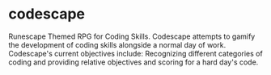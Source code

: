 # codescape
Runescape Themed RPG for Coding Skills.
Codescape attempts to gamify the development of coding skills alongside a normal day of work. 
Codescape's current objectives include: Recognizing different categories of coding and providing relative objectives and scoring for a hard day's code.
